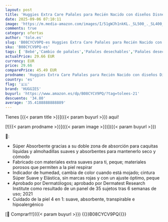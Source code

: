 ```yaml
---
layout: post
title: 'Huggies Extra Care Pañales para Recién Nacido con diseños Disney Talla 1  2-5 kg 160 pañales  con almohadillas suaves y 2 zonas absorbentes'
date: 2025-09-06 07:10:11
image: 'https://m.media-amazon.com/images/I/51gWJh1nkKL._SL500_._SL400_.jpg'
comments: true
category: ofertas
author: 'tole.es'
slug: 'B08CYCV9PQ-es Huggies Extra Care Pañales para Recién Nacido con diseños...'
sku: 'B08CYCV9PQ-es'
tags: [ 'Bebé','Cambio de pañales','Pañales desechables','Pañales desechables para bebés','huggies','nacido','pañales','recién','🇪🇸', ]
actualPrice: 29.66 EUR
currency: EUR
price: 29.66
comparePrice: 45.49 EUR
prodname: 'Huggies Extra Care Pañales para Recién Nacido con diseños Disney Talla 1  2-5 kg 160 pañales  con almohadillas suaves y 2 zonas absorbentes'
country: 'es'
flag: '🇪🇸'
brand: 'HUGGIES'
buyurl: 'https://www.amazon.es/dp/B08CYCV9PQ/?tag=tolees-21'
descuento: '34.80'
average: '35.4188888888889'
---
```


Tienes [{{< param title >}}]({{< param buyurl >}}) aqui!

[![{{< param prodname >}}]({{< param image >}})]({{< param buyurl >}})

🔎:

- Súper Absorbente gracias a su doble zona de absorción para caquitas líquidas y almohadillas suaves y absorbentes para mantenerlo seco y cómodo
- Fabricado con materiales extra suaves para ti, peque; materiales porosos que permiten a la piel respirar
- Indicador de humedad, cambia de color cuando está mojado; cintura Súper Suave y Elástica, sin marcas rojas y con un ajuste óptimo, peque
- Aprobado por Dermatólogos; aprobado por Dermatest Research Institute como resultado de un panel de 35 sujetos tras 6 semanas de uso; 2021
- Cuidado de la piel 4 en 1: suave, absorbente, transpirable e hipoalergénico

[🛒 Comprar!!!]({{< param buyurl >}})
{{<world>}}B08CYCV9PQ{{</world>}}
